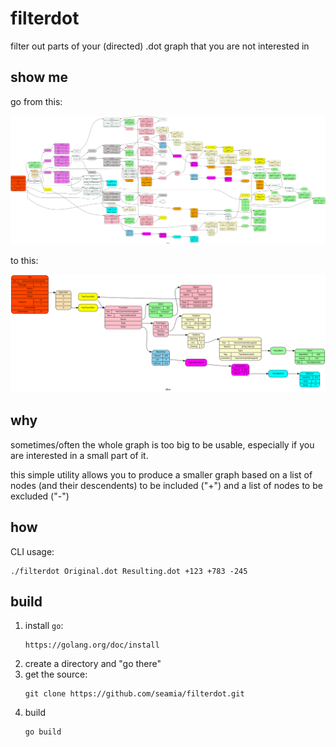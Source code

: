 # filterdot
filter out parts of your (directed) .dot graph that you are not interested in

## show me
go from this:
<p align="center">
  <img src="https://raw.githubusercontent.com/seamia/filterdot/main/.media/before.svg">
</p>
to this:
<p align="center">
  <img src="https://raw.githubusercontent.com/seamia/filterdot/main/.media/after.svg">
</p>

## why
sometimes/often the whole graph is too big to be usable, especially if you are interested in a small part of it.

this simple utility allows you to produce a smaller graph based on a list of nodes (and their descendents) to be included ("+") 
and a list of nodes to be excluded ("-")

## how
CLI usage:
```
./filterdot Original.dot Resulting.dot +123 +783 -245
```

## build
1. install `go`:
    ```
    https://golang.org/doc/install
   ```
2. create a directory and "go there"
3. get the source:
    ```
    git clone https://github.com/seamia/filterdot.git
   ```
4. build
    ```
   go build
    ```
